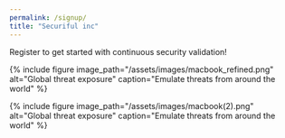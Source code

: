 ```yaml
---
permalink: /signup/
title: "Securiful inc"
---
```


Register to get started with continuous security validation!


{% include figure image_path="/assets/images/macbook_refined.png" alt="Global threat exposure" caption="Emulate threats from around the world" %}


{% include figure image_path="/assets/images/macbook(2).png" alt="Global threat exposure" caption="Emulate threats from around the world" %}